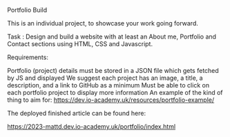 Portfolio Build

This is an individual project, to showcase your work going forward.

Task :
Design and build a website with at least an About me, Portfolio and Contact sections using HTML, CSS and Javascript.

Requirements:

Portfolio (project) details must be stored in a JSON file which gets fetched by JS and displayed
We suggest each project has an image, a title, a description, and a link to GitHub as a minimum
Must be able to click on each portfolio project to display more information
An example of the kind of thing to aim for: https://dev.io-academy.uk/resources/portfolio-example/

The deployed finished article can be found here:

https://2023-mattd.dev.io-academy.uk/portfolio/index.html

